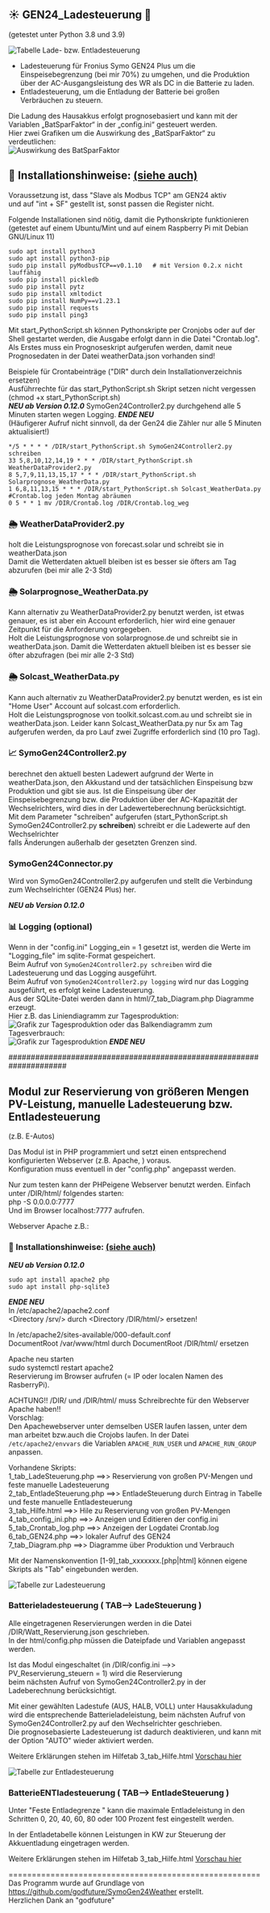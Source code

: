 ## :sunny: GEN24_Ladesteuerung :battery:
(getestet unter Python 3.8 und 3.9)

![Tabelle Lade- bzw. Entladesteuerung](pics/Steuerungstabellen.png)

- Ladesteuerung für  Fronius Symo GEN24 Plus um die Einspeisebegrenzung (bei mir 70%) zu umgehen,
und die Produktion über der AC-Ausgangsleistung des WR als DC in die Batterie zu laden.  
- Entladesteuerung, um die Entladung der Batterie bei großen Verbräuchen zu steuern.  

Die Ladung des Hausakkus erfolgt prognosebasiert und kann mit der Variablen „BatSparFaktor“ in der „config.ini“ gesteuert werden.  
Hier zwei Grafiken um die Auswirkung des „BatSparFaktor“ zu verdeutlichen:  
![Auswirkung des BatSparFaktor](pics/Ladewertverteilung.png)

## :floppy_disk: Installationshinweise: [(siehe auch)](https://github.com/wiggal/GEN24_Ladesteuerung/wiki/Installation-GEN24_Ladesteuerung-auf-einem-RaspberryPi)
Voraussetzung ist, dass "Slave als Modbus TCP" am GEN24 aktiv  
und auf "int + SF" gestellt ist, sonst passen die Register nicht.

Folgende Installationen sind nötig, damit die Pythonskripte funktionieren  
(getestet auf einem Ubuntu/Mint und auf einem Raspberry Pi mit Debian GNU/Linux 11)
```
sudo apt install python3
sudo apt install python3-pip
sudo pip install pyModbusTCP==v0.1.10   # mit Version 0.2.x nicht lauffähig
sudo pip install pickledb
sudo pip install pytz
sudo pip install xmltodict
sudo pip install NumPy==v1.23.1
sudo pip install requests
sudo pip install ping3
```
Mit start_PythonScript.sh können Pythonskripte per Cronjobs oder auf der Shell gestartet werden, die Ausgabe erfolgt dann in die Datei "Crontab.log".  
Als Erstes muss ein Prognoseskript aufgerufen werden, damit neue Prognosedaten in der Datei weatherData.json vorhanden sind!  

Beispiele für Crontabeinträge ("DIR" durch dein Installationverzeichnis ersetzen)  
Ausführrechte für das start_PythonScript.sh Skript setzen nicht vergessen (chmod +x start_PythonScript.sh)  
**_NEU ab Version 0.12.0_** SymoGen24Controller2.py durchgehend alle 5 Minuten starten wegen Logging. **_ENDE NEU_**  
(Häufigerer Aufruf nicht sinnvoll, da der Gen24 die Zähler nur alle 5 Minuten aktualisiert!)  

```
*/5 * * * * /DIR/start_PythonScript.sh SymoGen24Controller2.py schreiben
33 5,8,10,12,14,19 * * * /DIR/start_PythonScript.sh WeatherDataProvider2.py
8 5,7,9,11,13,15,17 * * * /DIR/start_PythonScript.sh Solarprognose_WeatherData.py
1 6,8,11,13,15 * * * /DIR/start_PythonScript.sh Solcast_WeatherData.py
#Crontab.log jeden Montag abräumen
0 5 * * 1 mv /DIR/Crontab.log /DIR/Crontab.log_weg
```

### :sun_behind_rain_cloud: WeatherDataProvider2.py

holt die Leistungsprognose von forecast.solar und schreibt sie in weatherData.json  
Damit die Wetterdaten aktuell bleiben ist es besser sie öfters am Tag abzurufen (bei mir alle 2-3 Std)

### :sun_behind_rain_cloud: Solarprognose_WeatherData.py 

Kann alternativ zu WeatherDataProvider2.py benutzt werden, ist etwas genauer, es ist aber ein Account erforderlich,
hier wird eine genauer Zeitpunkt für die Anforderung vorgegeben.  
Holt die Leistungsprognose von solarprognose.de und schreibt sie in weatherData.json.
Damit die Wetterdaten aktuell bleiben ist es besser sie öfter abzufragen (bei mir alle 2-3 Std)  

### :sun_behind_rain_cloud: Solcast_WeatherData.py

Kann auch alternativ zu WeatherDataProvider2.py benutzt werden, es ist ein "Home User" Account auf solcast.com erforderlich.  
Holt die Leistungsprognose von toolkit.solcast.com.au und schreibt sie in weatherData.json.
Leider kann Solcast_WeatherData.py nur 5x am Tag aufgerufen werden, da pro Lauf zwei Zugriffe erforderlich sind (10 pro Tag).  

### :chart_with_upwards_trend: SymoGen24Controller2.py

berechnet den aktuell besten Ladewert aufgrund der Werte in weatherData.json, den Akkustand und der tatsächlichen Einspeisung bzw Produktion und gibt sie aus.
Ist die Einspeisung über der Einspeisebegrenzung bzw. die Produktion über der AC-Kapazität der Wechselrichters, wird dies in der Ladewerteberechnung berücksichtigt.  
Mit dem Parameter "schreiben" aufgerufen (start_PythonScript.sh SymoGen24Controller2.py **schreiben**) schreibt er die Ladewerte auf den Wechselrichter  
falls Änderungen außerhalb der gesetzten Grenzen sind.

### SymoGen24Connector.py

Wird von SymoGen24Controller2.py aufgerufen und stellt die Verbindung zum Wechselrichter (GEN24 Plus) her.

**_NEU ab Version 0.12.0_**
### :bar_chart: Logging (optional)

Wenn in der "config.ini" Logging_ein = 1 gesetzt ist, werden die Werte im "Logging_file" im sqlite-Format gespeichert.  
Beim Aufruf von `SymoGen24Controller2.py schreiben` wird die Ladesteuerung und das Logging ausgeführt.  
Beim Aufruf von `SymoGen24Controller2.py logging` wird nur das Logging ausgeführt, es erfolgt keine Ladesteuerung.  
Aus der SQLite-Datei werden dann in html/7_tab_Diagram.php Diagramme erzeugt.  
Hier z.B. das Liniendiagramm zur Tagesproduktion:  
![Grafik zur Tagesproduktion](pics/Tagesproduktion.png)
oder das Balkendiagramm zum Tagesverbrauch:  
![Grafik zur Tagesproduktion](pics/Tagesverbrauch.png)
**_ENDE NEU_**


#####################################################################

## Modul zur Reservierung von größeren Mengen PV-Leistung, manuelle Ladesteuerung bzw. Entladesteuerung
(z.B. E-Autos)

Das Modul ist in PHP programmiert und setzt einen entsprechend konfigurierten Webserver (z.B. Apache, ) voraus.  
Konfiguration muss eventuell in der "config.php" angepasst werden.  

Nur zum testen kann der PHPeigene Webserver benutzt werden. Einfach unter /DIR/html/ folgendes starten:  
php -S 0.0.0.0:7777  
Und im Browser localhost:7777 aufrufen.  

Webserver Apache z.B.:

### :floppy_disk: Installationshinweise: [(siehe auch)](https://github.com/wiggal/GEN24_Ladesteuerung/wiki/Installation-GEN24_Ladesteuerung-auf-einem-RaspberryPi)
**_NEU ab Version 0.12.0_**  
```
sudo apt install apache2 php
sudo apt install php-sqlite3
```
**_ENDE NEU_**  
In /etc/apache2/apache2.conf   
<Directory /srv/> durch <Directory /DIR/html/> ersetzen!  

In /etc/apache2/sites-available/000-default.conf  
DocumentRoot /var/www/html durch DocumentRoot /DIR/html/ ersetzen  

Apache neu starten  
sudo systemctl restart apache2  
Reservierung im Browser aufrufen (= IP oder localen Namen des RasberryPi).

ACHTUNG!! /DIR/ und /DIR/html/ muss Schreibrechte für den Webserver Apache haben!!  
Vorschlag:  
Den Apachewebserver unter demselben USER laufen lassen, unter dem man arbeitet bzw.auch die Crojobs laufen.
In der Datei `/etc/apache2/envvars` die Variablen `APACHE_RUN_USER` und `APACHE_RUN_GROUP` anpassen.  

Vorhandene Skripts:  
1_tab_LadeSteuerung.php    ==>> Reservierung von großen PV-Mengen und feste manuelle Ladesteuerung  
2_tab_EntladeSteuerung.php ==>>  EntladeSteuerung durch Eintrag in Tabelle und feste manuelle Entladesteuerung  
3_tab_Hilfe.html       ==>> Hile zu Reservierung von großen PV-Mengen  
4_tab_config_ini.php   ==>> Anzeigen und Editieren der config.ini  
5_tab_Crontab_log.php  ==>> Anzeigen der Logdatei Crontab.log  
6_tab_GEN24.php        ==>> lokaler Aufruf des GEN24  
7_tab_Diagram.php      ==>> Diagramme über Produktion und Verbrauch  

Mit der Namenskonvention [1-9]_tab_xxxxxxx.[php|html] können eigene Skripts als "Tab" eingebunden werden.  


![Tabelle zur Ladesteuerung](pics/Ladesteuerung.png)
### Batterieladesteuerung ( TAB--> LadeSteuerung )

Alle eingetragenen Reservierungen werden in die Datei /DIR/Watt_Reservierung.json geschrieben.  
In der html/config.php müssen die Dateipfade und Variablen angepasst werden.   

Ist das Modul eingeschaltet (in /DIR/config.ini -->> PV_Reservierung_steuern = 1) wird die Reservierung  
beim nächsten Aufruf von SymoGen24Controller2.py in der Ladeberechnung berücksichtigt.

Mit einer gewählten Ladestufe (AUS, HALB, VOLL) unter Hausakkuladung wird die entsprechende Batterieladeleistung,
beim nächsten Aufruf von SymoGen24Controller2.py auf den Wechselrichter geschrieben.  
Die prognosebasierte Ladesteuerung ist dadurch deaktivieren, und kann mit der Option "AUTO" wieder aktiviert werden.  

Weitere Erklärungen stehen im Hilfetab 3_tab_Hilfe.html [Vorschau hier](pics/3_tab_Hilfe.pdf)

![Tabelle zur Entladesteuerung](pics/Entladesteuerung.png)
### BatterieENTladesteuerung ( TAB--> EntladeSteuerung )

Unter "Feste Entladegrenze " kann die maximale Entladeleistung
in den Schritten 0, 20, 40, 60, 80 oder 100 Prozent fest eingestellt werden.

In der Entladetabelle können Leistungen in KW zur Steuerung der Akkuentladung eingetragen werden.

Weitere Erklärungen stehen im Hilfetab 3_tab_Hilfe.html [Vorschau hier](pics/3_tab_Hilfe.pdf)

======================================================  
Das Programm wurde auf Grundlage von https://github.com/godfuture/SymoGen24Weather erstellt.  
Herzlichen Dank an "godfuture"


